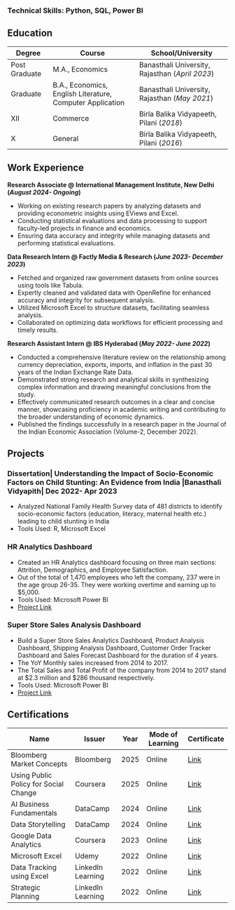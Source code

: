 ### Technical Skills: Python, SQL, Power BI

## Education	

Degree | Course | School/University 
--- | --- | --- 
Post Graduate | M.A., Economics	| Banasthali University, Rajasthan (_April 2023_)	 			        		
Graduate | B.A., Economics, English Literature, Computer Application	| Banasthali University, Rajasthan (_May 2021_)
XII | Commerce | Birla Balika Vidyapeeth, Pilani (_2018_)
X | General | Birla Balika Vidyapeeth, Pilani (_2016_)

## Work Experience
**Research Associate @ International Management Institute, New Delhi (_August 2024- Ongoing_)**
- Working on existing research papers by analyzing datasets and providing econometric insights using EViews and Excel. 
- Conducting statistical evaluations and data processing to support faculty-led projects in finance and economics.
-  Ensuring data accuracy and integrity while managing datasets and performing statistical evaluations. 


**Data Research Intern @ Factly Media & Research (_June 2023- December 2023_)**
- Fetched and organized raw government datasets from online sources using tools like Tabula.
- Expertly cleaned and validated data with OpenRefine for enhanced accuracy and integrity for subsequent analysis.
- Utilized Microsoft Excel to structure datasets, facilitating seamless analysis.
- Collaborated on optimizing data workflows for efficient processing and timely results.


**Research Assistant Intern @ IBS Hyderabad (_May 2022- June 2022_)**
- Conducted a comprehensive literature review on the relationship among currency depreciation, exports, imports, and inflation in the past 30 years of the Indian Exchange Rate Data.
- Demonstrated strong research and analytical skills in synthesizing complex information and drawing meaningful conclusions from the study.
- Effectively communicated research outcomes in a clear and concise manner, showcasing proficiency in academic writing and contributing to the broader understanding of economic dynamics.
- Published the findings successfully in a research paper in the Journal of the Indian Economic Association (Volume-2, December 2022).


## Projects
### Dissertation| Understanding the Impact of Socio-Economic Factors on Child Stunting: An Evidence from India |Banasthali Vidyapith| Dec 2022- Apr 2023

- Analyzed National Family Health Survey data of 481 districts to identify socio-economic factors (education, literacy, maternal health etc.) leading to child stunting in India
- Tools Used: R, Microsoft Excel

### HR Analytics Dashboard
- Created an HR Analytics dashboard focusing on three main sections: Attrition, Demographics, and Employee Satisfaction.
- Out of the total of 1,470 employees who left the company, 237 were in the age group 26-35. They were working overtime and earning up to $5,000.
- Tools Used: Microsoft Power BI
- [Project Link](https://github.com/gargie-anand/HR-Analytics-Dashboard)

### Super Store Sales Analysis Dashboard
- Build a Super Store Sales Analytics Dashboard, Product Analysis Dashboard, Shipping Analysis Dashboard, Customer Order Tracker Dashboard and Sales Forecast Dashboard for the duration of 4 years.
- The YoY Monthly sales increased from 2014 to 2017.
- The Total Sales and Total Profit of the company from 2014 to 2017 stand at $2.3 million and $286 thousand respectively.
- Tools Used: Microsoft Power BI
- [Project Link](https://github.com/gargie-anand/Super-Store-Sales-Dashboard)

## Certifications

| Name | Issuer | Year | Mode of Learning| Certificate
| --- | --- | --- | --- | ---
| Bloomberg Market Concepts | Bloomberg | 2025 | Online | [Link](https://drive.google.com/file/d/1QGxWWbRg8P4fnIyiwcMM1hzPqiEoAsOg/view?usp=drive_link)
| Using Public Policy for Social Change | Coursera | 2025 | Online | [Link](https://drive.google.com/file/d/1oHn8FCzkkdVpeRR3ebVWq1Rfk6oPSzoV/view?usp=drive_link)
| AI Business Fundamentals | DataCamp | 2024 | Online | [Link](https://drive.google.com/file/d/172VeiIoSioy7Pgl8p7-WbzPFmhd_INuL/view?usp=drive_link)
| Data Storytelling	| DataCamp | 2024 | Online | [Link](https://drive.google.com/file/d/1zcRzI7bNijdVv8o3mdc5BcQxon7c72Lv/view?usp=drive_link)
| Google Data Analytics	| Coursera | 2023 | Online | [Link](https://drive.google.com/file/d/1Cfxu0rMoYzFhUqb2y5O_F_rUT1Twi0Py/view?usp=drive_link)
| Microsoft Excel	| Udemy	| 2022 | Online | [Link](https://drive.google.com/file/d/14cn95UX4FpRu5mCHoIQsv2ciQ7JATzAC/view?usp=drive_link)
| Data Tracking using Excel	| LinkedIn Learning	| 2022 | Online | [Link](https://drive.google.com/file/d/1XpwMltvika8tVQQ8LGSz2cOyrdG08zjE/view?usp=drive_link)
| Strategic Planning | LinkedIn Learning | 2022 | Online | [Link](https://drive.google.com/file/d/12Vqnqfhs4b352PHUnsdpgBnGmjEteSX_/view?usp=drive_link)
